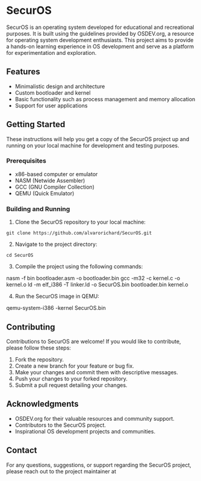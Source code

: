 # SecurOS



SecurOS is an operating system developed for educational and recreational purposes. It is built using the guidelines provided by OSDEV.org, a resource for operating system development enthusiasts. This project aims to provide a hands-on learning experience in OS development and serve as a platform for experimentation and exploration.

## Features

- Minimalistic design and architecture
- Custom bootloader and kernel
- Basic functionality such as process management and memory allocation
- Support for user applications

## Getting Started

These instructions will help you get a copy of the SecurOS project up and running on your local machine for development and testing purposes.

### Prerequisites

- x86-based computer or emulator
- NASM (Netwide Assembler)
- GCC (GNU Compiler Collection)
- QEMU (Quick Emulator)

### Building and Running

1. Clone the SecurOS repository to your local machine:
```shell
git clone https://github.com/alvarorichard/SecurOS.git
```

2. Navigate to the project directory:
```shell
cd SecurOS
```



3. Compile the project using the following commands:

nasm -f bin bootloader.asm -o bootloader.bin
gcc -m32 -c kernel.c -o kernel.o
ld -m elf_i386 -T linker.ld -o SecurOS.bin bootloader.bin kernel.o


4. Run the SecurOS image in QEMU:

qemu-system-i386 -kernel SecurOS.bin


## Contributing

Contributions to SecurOS are welcome! If you would like to contribute, please follow these steps:

1. Fork the repository.
2. Create a new branch for your feature or bug fix.
3. Make your changes and commit them with descriptive messages.
4. Push your changes to your forked repository.
5. Submit a pull request detailing your changes.



## Acknowledgments

- OSDEV.org for their valuable resources and community support.
- Contributors to the SecurOS project.
- Inspirational OS development projects and communities.

## Contact

For any questions, suggestions, or support regarding the SecurOS project, please reach out to the project maintainer at 
